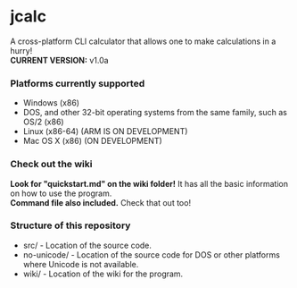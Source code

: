 # jcalc
A cross-platform CLI calculator that allows one to make calculations in a hurry!   
**CURRENT VERSION:** v1.0a

### Platforms currently supported
- Windows (x86)
- DOS, and other 32-bit operating systems from the same family, such as OS/2 (x86)
- Linux (x86-64) (ARM IS ON DEVELOPMENT)
- Mac OS X (x86) (ON DEVELOPMENT)

### Check out the wiki
**Look for "quickstart.md" on the wiki folder!** It has all the basic information on how to use the program.  
**Command file also included.** Check that out too!  


### Structure of this repository
- src/ - Location of the source code.
- no-unicode/ - Location of the source code for DOS or other platforms where Unicode is not available.
- wiki/ - Location of the wiki for the program.
